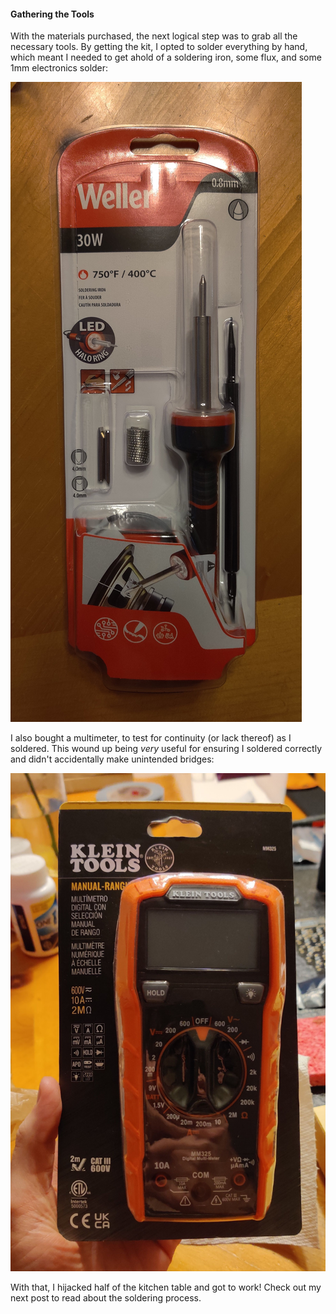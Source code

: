 #### Gathering the Tools

With the materials purchased, the next logical step was to grab all the
necessary tools. By getting the kit, I opted to solder everything by hand, which
meant I needed to get ahold of a soldering iron, some flux, and some 1mm
electronics solder:

![The Weller soldering pen I bought](/images/posts/2023-10-29-keyboard-corne-build-1/tools_weller.jpg)

I also bought a multimeter, to test for continuity (or lack thereof) as I
soldered. This wound up being *very* useful for ensuring I soldered correctly
and didn't accidentally make unintended bridges:

![The Klein Tools multimeter I bought](/images/posts/2023-10-29-keyboard-corne-build-1/tools_multimeter.jpg)

With that, I hijacked half of the kitchen table and got to work! Check out my
next post to read about the soldering process.

